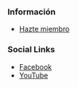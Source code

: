 ### Información
* [Hazte miembro](https://www.owasp.org/index.php/Membership)

### Social Links
* [Facebook](https://www.facebook.com/share/fFQ9CcH1om8fxrNn/?mibextid=qi2Omg)
* [YouTube](https://www.youtube.com/@Owasp-Guatemala-City)


